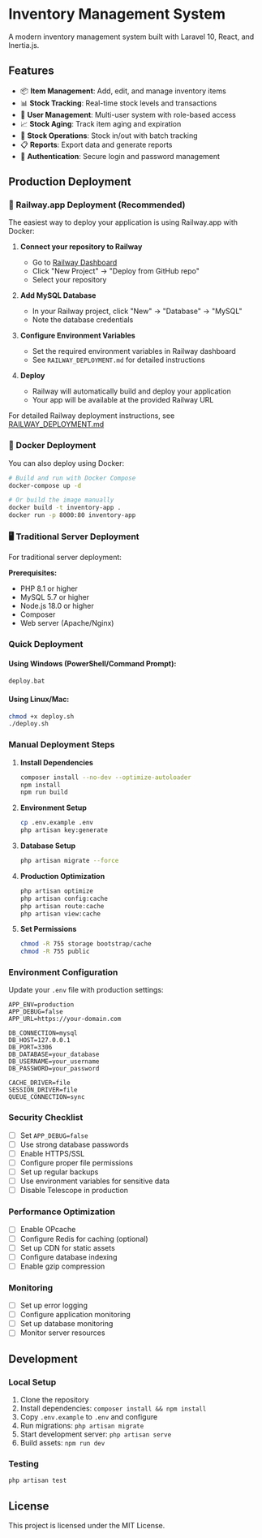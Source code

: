 # Inventory Management System

A modern inventory management system built with Laravel 10, React, and Inertia.js.

## Features

- 📦 **Item Management**: Add, edit, and manage inventory items
- 📊 **Stock Tracking**: Real-time stock levels and transactions
- 👥 **User Management**: Multi-user system with role-based access
- 📈 **Stock Aging**: Track item aging and expiration
- 🔄 **Stock Operations**: Stock in/out with batch tracking
- 📋 **Reports**: Export data and generate reports
- 🔐 **Authentication**: Secure login and password management

## Production Deployment

### 🚀 Railway.app Deployment (Recommended)

The easiest way to deploy your application is using Railway.app with Docker:

1. **Connect your repository to Railway**
   - Go to [Railway Dashboard](https://railway.app/dashboard)
   - Click "New Project" → "Deploy from GitHub repo"
   - Select your repository

2. **Add MySQL Database**
   - In your Railway project, click "New" → "Database" → "MySQL"
   - Note the database credentials

3. **Configure Environment Variables**
   - Set the required environment variables in Railway dashboard
   - See `RAILWAY_DEPLOYMENT.md` for detailed instructions

4. **Deploy**
   - Railway will automatically build and deploy your application
   - Your app will be available at the provided Railway URL

For detailed Railway deployment instructions, see [RAILWAY_DEPLOYMENT.md](./RAILWAY_DEPLOYMENT.md)

### 🐳 Docker Deployment

You can also deploy using Docker:

```bash
# Build and run with Docker Compose
docker-compose up -d

# Or build the image manually
docker build -t inventory-app .
docker run -p 8000:80 inventory-app
```

### 🖥️ Traditional Server Deployment

For traditional server deployment:

**Prerequisites:**
- PHP 8.1 or higher
- MySQL 5.7 or higher
- Node.js 18.0 or higher
- Composer
- Web server (Apache/Nginx)

### Quick Deployment

#### Using Windows (PowerShell/Command Prompt):
```bash
deploy.bat
```

#### Using Linux/Mac:
```bash
chmod +x deploy.sh
./deploy.sh
```

### Manual Deployment Steps

1. **Install Dependencies**
   ```bash
   composer install --no-dev --optimize-autoloader
   npm install
   npm run build
   ```

2. **Environment Setup**
   ```bash
   cp .env.example .env
   php artisan key:generate
   ```

3. **Database Setup**
   ```bash
   php artisan migrate --force
   ```

4. **Production Optimization**
   ```bash
   php artisan optimize
   php artisan config:cache
   php artisan route:cache
   php artisan view:cache
   ```

5. **Set Permissions**
   ```bash
   chmod -R 755 storage bootstrap/cache
   chmod -R 755 public
   ```

### Environment Configuration

Update your `.env` file with production settings:

```env
APP_ENV=production
APP_DEBUG=false
APP_URL=https://your-domain.com

DB_CONNECTION=mysql
DB_HOST=127.0.0.1
DB_PORT=3306
DB_DATABASE=your_database
DB_USERNAME=your_username
DB_PASSWORD=your_password

CACHE_DRIVER=file
SESSION_DRIVER=file
QUEUE_CONNECTION=sync
```

### Security Checklist

- [ ] Set `APP_DEBUG=false`
- [ ] Use strong database passwords
- [ ] Enable HTTPS/SSL
- [ ] Configure proper file permissions
- [ ] Set up regular backups
- [ ] Use environment variables for sensitive data
- [ ] Disable Telescope in production

### Performance Optimization

- [ ] Enable OPcache
- [ ] Configure Redis for caching (optional)
- [ ] Set up CDN for static assets
- [ ] Configure database indexing
- [ ] Enable gzip compression

### Monitoring

- [ ] Set up error logging
- [ ] Configure application monitoring
- [ ] Set up database monitoring
- [ ] Monitor server resources

## Development

### Local Setup

1. Clone the repository
2. Install dependencies: `composer install && npm install`
3. Copy `.env.example` to `.env` and configure
4. Run migrations: `php artisan migrate`
5. Start development server: `php artisan serve`
6. Build assets: `npm run dev`

### Testing

```bash
php artisan test
```

## License

This project is licensed under the MIT License.
